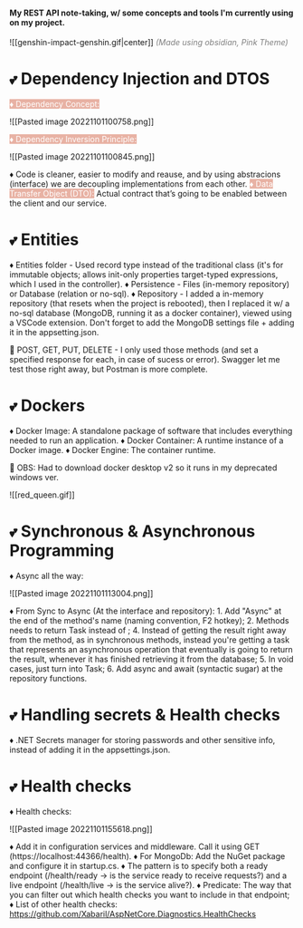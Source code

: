 <h4>My REST API note-taking, w/ some concepts and tools I'm currently using on my project.</h4>
![[genshin-impact-genshin.gif|center]]
<span style="color: grey;"><i>(Made using obsidian, Pink Theme)</i></span>

<h1><span style="font-size: 0.8em;">💕</span> Dependency Injection and DTOS</h1>

<span style="background-color:#e8b2a4; color: white;">♦️ Dependency Concept:</span>

![[Pasted image 20221101100758.png]]

<span style="background-color:#e8b2a4; color: white;">♦️ Dependency Inversion Principle:</span>

![[Pasted image 20221101100845.png]]

♦️ Code is cleaner, easier to modify and reause, and by using abstracions (interface) we are decoupling implementations from each other.
<span style="background-color:#e8b2a4; color: white;">♦️ Data Transfer Object (DTO):</span> Actual contract that’s going to be enabled between the client and our service.

<h1><span style="font-size: 0.8em;">💕</span> Entities</h1>
♦️ Entities folder - Used record type instead of the traditional class (it's for immutable objects; allows init-only properties target-typed expressions, which I used in the controller).
♦️ Persistence - Files (in-memory repository) or Database (relation or no-sql).
♦️ Repository - I added a in-memory repository (that resets when the project is rebooted), then I replaced it w/ a no-sql database (MongoDB, running it as a docker container), viewed using a VSCode extension. Don't forget to add the MongoDB settings file + adding it in the appsetting.json.

💟 POST, GET, PUT, DELETE - I only used those methods (and set a specified response for each, in case of sucess or error). Swagger let me test those right away, but Postman is more complete.

<h1><span style="font-size: 0.8em;">💕</span> Dockers</h1>
♦️ Docker Image: A standalone package of software that includes everything needed to run an application.
♦️ Docker Container: A runtime instance of a Docker image.
♦️ Docker Engine: The container runtime.

💟 OBS: Had to download docker desktop v2 so it runs in my deprecated windows ver.

![[red_queen.gif]]

<h1><span style="font-size: 0.8em;">💕</span> Synchronous & Asynchronous Programming</h1>
♦️ Async all the way: 

![[Pasted image 20221101113004.png]]

♦️ From Sync to Async (At the interface and repository):
	1. Add "Async" at the end of the method's name (naming convention, F2 hotkey);
	2. Methods needs to return Task<T> instead of <T>;
	4. Instead of getting the <T> result right away from the method, as in synchronous methods, instead you're getting a task that represents an asynchronous operation that eventually is going to return the <T> result, whenever it has finished retrieving it from the database;
	5. In void cases, just turn into Task;
	6. Add async and await (syntactic sugar) at the repository functions.


<h1><span style="font-size: 0.8em;">💕</span> Handling secrets & Health checks</h1>
♦️ .NET Secrets manager for storing passwords and other sensitive info, instead of adding it in the appsettings.json.

<h1><span style="font-size: 0.8em;">💕</span> Health checks</h1>
♦️ Health checks:

![[Pasted image 20221101155618.png]]

♦️ Add it in configuration services and middleware. Call it using GET (https://localhost:44366/health).
♦️ For MongoDb: Add the NuGet package and configure it in startup.cs.
♦️ The pattern is to specify both a ready endpoint (/health/ready -> is the service ready to receive requests?) and a live endpoint (/health/live -> is the service alive?).
♦️ Predicate: The way that you can filter out which health checks you want to include in that endpoint;
♦️ List of other health checks: https://github.com/Xabaril/AspNetCore.Diagnostics.HealthChecks


